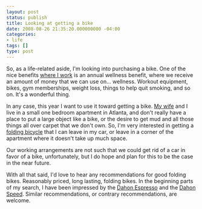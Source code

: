 ```yaml
---
layout: post
status: publish
title: Looking at getting a bike
date: 2008-08-26 21:35:20.000000000 -04:00
categories:
- life
tags: []
type: post
---
```

So, as a life-related aside, I'm looking into purchasing a bike. One of the nice benefits <a href="http://www.careerbuilder.com/">where I work</a> is an annual wellness benefit, where we receive an amount of money that we can use on... wellness. Workout equipment, bikes, gym memberships, weight loss, things to help quit smoking, and so on. It's a wonderful thing.

In any case, this year I want to use it toward getting a bike. <a href="http://kierastegall.com/">My wife</a> and I live in a small one bedroom apartment in Atlanta, and don't really have a place to put a large object like a bike, or the desire to get mud and all those things all over carpet that we don't own. So, I'm very interested in getting a <a href="http://en.wikipedia.org/wiki/Folding_bicycle">folding bicycle</a> that I can leave in my car, or leave in a corner of the apartment where it doesn't take up much space.

Our working arrangements are not such that we could get rid of a car in favor of a bike, unfortunately, but I do hope and plan for this to be the case in the near future.

With all that said, I'd love to hear any recommendations for good folding bikes. Reasonably priced, long lasting, folding bikes. In the beginning parts of my search, I have been impressed by the <a href="http://www.shopatron.com/product/part_number=DA612/412.0">Dahon Espresso</a> and the <a href="http://www.shopatron.com/product/part_number=KC072/412.0">Dahon Speed</a>. Similar recommendations, or contrary recommendations, are welcome.
